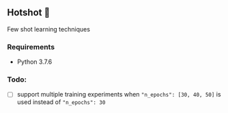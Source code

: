 ## Hotshot 🎯

Few shot learning techniques

### Requirements

- Python 3.7.6

### Todo:

- [ ] support multiple training experiments when `"n_epochs": [30, 40, 50]` is used instead of `"n_epochs": 30`